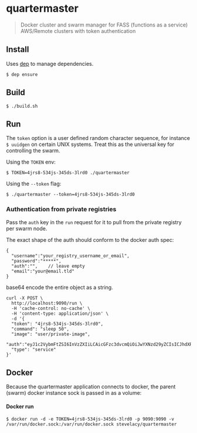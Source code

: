 # quartermaster

> Docker cluster and swarm manager for FASS (functions as a service) AWS/Remote clusters with token authentication

## Install

Uses [dep](https://github.com/golang/dep) to manage dependencies.

`$ dep ensure`


## Build

`$ ./build.sh`

## Run

The `token` option is a user defined random character sequence, for instance `$ uuidgen` on certain UNIX systems. Treat this as the universal key for controlling the swarm.

Using the `TOKEN` env:

`$ TOKEN=4jrs8-534js-345ds-3lrd0 ./quartermaster`

Using the `--token` flag:

`$ ./quartermaster --token=4jrs8-534js-345ds-3lrd0`

### Authentication from private registries
Pass the `auth` key in the `run` request for it to pull from the private registry per swarm node.

The exact shape of the auth should conform to the docker auth spec:
```
{
  "username":"your_registry_username_or_email",
  "password":"*****",
  "auth":"",    // leave empty
  "email":"your@email.tld"
}
```
base64 encode the entire object as a string.

```curl
curl -X POST \
  http://localhost:9090/run \
  -H 'cache-control: no-cache' \
  -H 'content-type: application/json' \
  -d '{
  "token": "4jrs8-534js-345ds-3lrd0",
  "command": "sleep 50",
  "image": "user/private-image",
  "auth":"eyJ1c2VybmFtZSI6InVzZXIiLCAicGFzc3dvcmQiOiJwYXNzd29yZCIsICJhdXRoIjoiIiwgImVtYWlsIjoibmFtZUBleGFtcGxlLmNvbSJ9",
  "type": "service"
}'
```

## Docker

Because the quartermaster application connects to docker, the parent (swarm) docker instance sock is passed in as a volume:

#### Docker run
`$ docker run -d -e TOKEN=4jrs8-534js-345ds-3lrd0 -p 9090:9090 -v /var/run/docker.sock:/var/run/docker.sock stevelacy/quartermaster`

